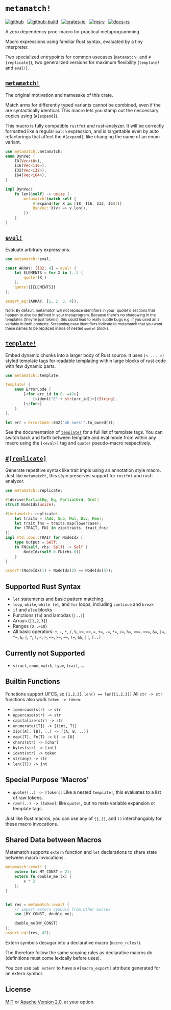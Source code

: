 # `metamatch!`

[![github]](https://github.com/cmrschwarz/metamatch)&ensp;
[![github-build]](https://github.com/cmrschwarz/metamatch/actions/workflows/ci.yml)&ensp;
[![crates-io]](https://crates.io/crates/metamatch)&ensp;
[![msrv]](https://crates.io/crates/metamatch)&ensp;
[![docs-rs]](https://docs.rs/metamatch)&ensp;

[github]: https://img.shields.io/badge/cmrschwarz/metamatch-8da0cb?labelColor=555555&logo=github
[github-build]: https://img.shields.io/github/actions/workflow/status/cmrschwarz/metamatch/ci.yml?branch=main&logo=github
[crates-io]: https://img.shields.io/crates/v/metamatch.svg?logo=rust
[msrv]: https://img.shields.io/crates/msrv/metamatch?logo=rust
[docs-rs]: https://img.shields.io/badge/docs.rs-metamatch-66c2a5?logo=docs.rs

A zero dependency proc-macro for practical metaprogramming.

Macro expressions using familiar Rust syntax, evaluated by a tiny interpreter.

Two specialized entrypoints for common usecases (`metamatch!` and `#[replicate]`),
two generalized versions for maximum flexibility (`template!` and `eval!`).

## [`metamatch!`](https://docs.rs/metamatch/latest/metamatch/macro.metamatch.html)
The original motivation and namesake of this crate.

Match arms for differently typed variants cannot be combined, even if the are
syntactically identical. This macro lets you stamp out the neccessary
copies using (`#[expand]`).

This macro is fully compatible `rustfmt` and rust-analyzer.
It will be correctly formatted like a regular
`match` expression, and is targettable even by auto refactorings
that affect the `#[expand]`, like changing the name of an enum variant.

```rust
use metamatch::metamatch;
enum DynVec {
    I8(Vec<i8>),
    I16(Vec<i16>),
    I32(Vec<i32>),
    I64(Vec<i64>),
}

impl DynVec{
    fn len(&self) -> usize {
        metamatch!(match self {
            #[expand(for X in [I8, I16, I32, I64])]
            DynVec::X(v) => v.len(),
        })
    }
}
```

## [`eval!`](https://docs.rs/metamatch/latest/metamatch/macro.eval.html)
Evaluate arbitrary expressions.
```rust
use metamatch::eval;

const ARRAY: [i32; 4] = eval! {
    let ELEMENTS = for X in 1..5 {
        quote!(X,)
    };
    quote!([ELEMENTS])
};

assert_eq!(ARRAY, [1, 2, 3, 4]);
```

<sub>
Note:  By default, metamatch will not replace identifiers
in your `quote!`d sections that happen to also be defined in your metaprogram.
Because there's no shadowing in the templates (they're just tokens),
this could lead to really subtle bugs e.g. if you used an <code>i</code>
variable in both contexts. Screaming case identifiers indicate to metamatch that
you want these names to be replaced inside of nested <code>quote!</code> blocks.
</sub>

## [`template!`](https://docs.rs/metamatch/latest/metamatch/macro.quote.html)
Embed dynamic chunks into a larger body of Rust source.
It uses `[< ... >]` styled template tags for readable templating
within large blocks of rust code with few dynamic parts.

```rust
use metamatch::template;

template! {
    enum ErrorCode {
        [<for err_id in 0..=42>]
            [<ident("E" + str(err_id))>](String),
        [</for>]
    }
};

let err = ErrorCode::E42("oh noes!".to_owned());
```
See the documentation of
[`template!`](https://docs.rs/metamatch/latest/metamatch/macro.template.html) for
a full list of template tags.
You can switch back and forth between template and eval mode from within
any macro using the `[<eval>]` tag and `quote!` pseudo-macro respectively.


## [`#[replicate]`](https://docs.rs/metamatch/latest/metamatch/attr.replicate.html)
Generate repetitive syntax like trait impls using an annotation style macro.
Just like `metamatch!`, this style preserves support for `rustfmt` and rust-analyzer.

```rust
use metamatch::replicate;

#[derive(PartialEq, Eq, PartialOrd, Ord)]
struct NodeIdx(usize);

#[metamatch::replicate(
    let traits = [Add, Sub, Mul, Div, Rem];
    let trait_fns = traits.map(lowercase);
    for (TRAIT, FN) in zip(traits, trait_fns)
)]
impl std::ops::TRAIT for NodeIdx {
    type Output = Self;
    fn FN(self, rhs: Self) -> Self {
        NodeIdx(self.0.FN(rhs.0))
    }
}

assert!(NodeIdx(1) + NodeIdx(2) == NodeIdx(3));
```

## Supported Rust Syntax
- `let` statements and basic pattern matching.
- `loop`, `while`, `while let`, and `for` loops, including `continue` and
  `break`
- `if` and `else` blocks
- Functions (`fn`)  and lambdas (`|..|`)
- Arrays (`[1,2,3]`)
- Ranges (`0..=10`)
- All basic operators: `+`, `-`, `*`, `/`, `%`, `<<`, `>>`, `=`, `+=`,
  `-=`, `*=`, `/=`, `%=`, `<<=`, `>>=`, `&=`, `|=`, `^=`, `&`, `|`, `^`,
  `!`,  `<`, `>`, `<=`, `>=`, `==`, `!=`, `&&`, `||`, `[..]`

## Currently not Supported
- `struct`, `enum`, `match`, `type`, `trait`, ...

## Builtin Functions
Functions support UFCS, so `[1,2,3].len() == len([1,2,3])`
All `str -> str` functions also work `token -> token`.

- `lowercase(str) -> str`
- `uppercase(str) -> str`
- `capitalize(str) -> str`
- `enumerate([T]) -> [(int, T)]`
- `zip([A], [B], ..) -> [(A, B, ..)]`
- `map([T], Fn(T) -> U) -> [U]`
- `chars(str) -> [char]`
- `bytes(str) -> [int]`
- `ident(str) -> token`
- `str(any) -> str`
- `len([T]) -> int`

## Special Purpose 'Macros'
- `quote!(..) -> [token]`: Like a nested `template!`, this evaluates to a list of raw tokens.
- `raw!(..) -> [token]`: like `quote!`, but no meta variable expansion or template tags.

Just like Rust macros, you can use any of `{}`, `[]`, and `()`
interchangably for these macro invocations.

## Shared Data between Macros
Metamatch supports `extern` function and `let` declarations to share
state between macro invocations.

```rust
metamatch::eval! {
    extern let MY_CONST = 21;
    extern fn double_me (x) {
        x * 2
    };
}


let res = metamatch::eval! {
    // import extern symbols from other macros
    use {MY_CONST, double_me};

    double_me(MY_CONST)
};
assert_eq!(res, 42);
```

Extern symbols desugar into a declarative macro (`macro_rules!`).

The therefore follow the same scoping rules as declarative macros do
(definitions must come lexically before uses).

You can use `pub extern` to have a `#[macro_export]`
attribute generated for an extern symbol.


## License
[MIT](https://github.com/cmrschwarz/metamatch/blob/main/LICENSE-MIT)
or [Apache Version 2.0](https://github.com/cmrschwarz/metamatch/blob/main/LICENSE-APACHE),
at your option.
